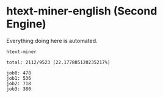 # htext-miner-english (Second Engine)

Everything doing here is automated.

```
htext-miner

total: 2112/9523 (22.177885120235217%)

job0: 478
job1: 536
job2: 718
job3: 380
```